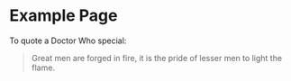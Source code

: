 # Example Page

To quote a Doctor Who special:
> Great men are forged in fire, it is the pride of lesser men to light the flame.
